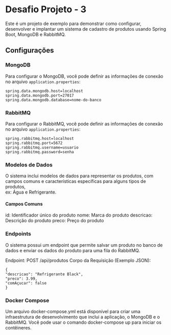 # Desafio Projeto - 3

Este é um projeto de exemplo para demonstrar como configurar, desenvolver e implantar um sistema de cadastro de produtos usando Spring Boot, MongoDB e RabbitMQ.

## Configurações

### MongoDB
Para configurar o MongoDB, você pode definir as informações de conexão no arquivo `application.properties`:

```properties
spring.data.mongodb.host=localhost
spring.data.mongodb.port=27017
spring.data.mongodb.database=nome-do-banco
```
### RabbitMQ
Para configurar o RabbitMQ, você pode definir as informações de conexão no arquivo `application.properties`:

```properties
spring.rabbitmq.host=localhost
spring.rabbitmq.port=5672
spring.rabbitmq.username=usuario
spring.rabbitmq.password=senha
```

### Modelos de Dados
O sistema inclui modelos de dados para representar os produtos, com campos comuns e características específicas para alguns tipos de produtos, 
<br>ex: Água e Refrigerante.

#### Campos Comuns
id: Identificador único do produto
nome: Marca do produto
descricao: Descrição do produto
preco: Preço do produto


### Endpoints

O sistema possui um endpoint que permite salvar um produto no banco de dados e enviar os dados do produto para uma fila do RabbitMQ.

Endpoint: POST /api/produtos
Corpo da Requisição (Exemplo JSON):
```
{
"descricao": "Refrigerante Black",
"preco": 3.99,
"comAçucar": false
}
```

### Docker Compose
Um arquivo docker-compose.yml está disponível para criar uma infraestrutura de desenvolvimento que inclui a aplicação, o MongoDB e o RabbitMQ. Você pode usar o comando docker-compose up para iniciar os contêineres.